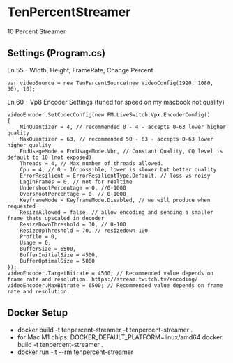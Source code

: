 # TenPercentStreamer
10 Percent Streamer

## Settings (Program.cs)
Ln 55 - Width, Height, FrameRate, Change Percent
```
var videoSource = new TenPercentSource(new VideoConfig(1920, 1080, 30), 10);
```

Ln 60 - Vp8 Encoder Settings (tuned for speed on my macbook not quality)
```
videoEncoder.SetCodecConfig(new FM.LiveSwitch.Vpx.EncoderConfig()
{
    MinQuantizer = 4, // recommended 0 - 4 - accepts 0-63 lower higher quality
    MaxQuantizer = 63, // recommended 50 - 63 - accepts 0-63 lower higher quality
    EndUsageMode = EndUsageMode.Vbr, // Constant Quality, CQ level is default to 10 (not exposed)
    Threads = 4, // Max number of threads allowed.
    Cpu = 4, // 0 - 16 possible, lower is slower but better quality
    ErrorResilient = ErrorResilientType.Default, // loss vs noisy
    LagInFrames = 0, // not for realtime
    UndershootPercentage = 0, //0-1000
    OvershootPercentage = 0, // 0-1000
    KeyframeMode = KeyframeMode.Disabled, // we will produce when requested
    ResizeAllowed = false, // allow encoding and sending a smaller frame thats upscaled in decoder
    ResizeDownThreshold = 30, // 0-100
    ResizeUpThreshold = 70, // resizedown-100
    Profile = 0,
    Usage = 0,
    BufferSize = 6500,
    BufferInitialSize = 4500,
    BufferOptimalSize = 5000
});
videoEncoder.TargetBitrate = 4500; // Recommended value depends on frame rate and resolution. https://stream.twitch.tv/encoding/
videoEncoder.MaxBitrate = 6500; // Recommended value depends on frame rate and resolution. 
```

## Docker Setup
- docker build -t tenpercent-streamer -t tenpercent-streamer .
- for Mac M1 chips:  DOCKER_DEFAULT_PLATFORM=linux/amd64 docker build -t tenpercent-streamer .
- docker run -it --rm tenpercent-streamer 

